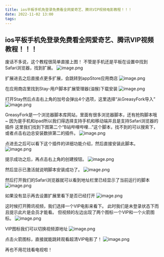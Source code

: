```yaml
---
title: ios平板手机免登录免费看全网爱奇艺、腾讯VIP视频电影教程！！！
date: 2022-11-02 13:00
tags:
---
```


## ios平板手机免登录免费看全网爱奇艺、腾讯VIP视频教程！！！
废话不多说，这个教程很简单直接上图！
不管是手机还是平板在设置中找到Safari浏览器，找到扩展。
![image.png](https://vanterc.oss-cn-beijing.aliyuncs.com/blog/h/IMG_0270.PNG)

扩展进去之后直接点更多扩展，会跳转到appStore应用商店
![image.png](https://vanterc.oss-cn-beijing.aliyuncs.com/blog/h/IMG_0271.PNG)

在应用商店里找到Stay-用户脚本扩展管理器(油猴)下载安装
![image.png](https://vanterc.oss-cn-beijing.aliyuncs.com/blog/h/IMG_0272.PNG)

打开Stay然后点击右上角的加号会弹出4个选项，这里选择“从GreasyFork导入”
![image.png](https://vanterc.oss-cn-beijing.aliyuncs.com/blog/h/IMG_0273.PNG)

GreasyFork是一个浏览器脚本库网站，里面有很多浏览器脚本，还有抢购脚本哦~
因为是手机和ipad所以我们得选择支持手机和移动端并且是支持Safari浏览器的插件
这里我们找到下图第二个“B站哔哩哔哩...”这个脚本，找不到的可以搜索下，或者点击右边总安装数排第二的插件。
![image.png](https://vanterc.oss-cn-beijing.aliyuncs.com/blog/h/IMG_0274.PNG)

点进去之后可以看下这个插件的详细功能介绍，然后直接安装此脚本。
![image.png](https://vanterc.oss-cn-beijing.aliyuncs.com/blog/h/IMG_0275.PNG)

提示成功之后，再点击右上角的创建按钮。
![image.png](https://vanterc.oss-cn-beijing.aliyuncs.com/blog/h/IMG_0276.PNG)

然后显示已激活就说明脚本安装成功了。
![image.png](https://vanterc.oss-cn-beijing.aliyuncs.com/blog/IMG_0277.PNG)

然后打开我们的Safari浏览器就可以看到地址栏里已经显示了当前运行的脚本
![image.png](https://vanterc.oss-cn-beijing.aliyuncs.com/blog/h/IMG_0278.PNG)

如果没有显示再去设置扩展里看下是否已经打开
![image.png](https://vanterc.oss-cn-beijing.aliyuncs.com/blog/h/IMG_0279.PNG)

这时候打开腾讯视频，我们选择一个VIP电影来看下。
此时我们是未登录状态下而且提示此片是会员才能看。
但视频的左边出现了两个图标一个VIP和一个火箭图标。
![image.png](https://vanterc.oss-cn-beijing.aliyuncs.com/blog/h/IMG_0280.PNG)

VIP图标我们可以切换视频源地址
![image.png](https://vanterc.oss-cn-beijing.aliyuncs.com/blog/IMG_0282.PNG)

点击火箭图标，直接就能跳转观看超清VIP电影了！
![image.png](https://vanterc.oss-cn-beijing.aliyuncs.com/blog/h/IMG_0281.PNG)

再也不用花钱看电视啦！

